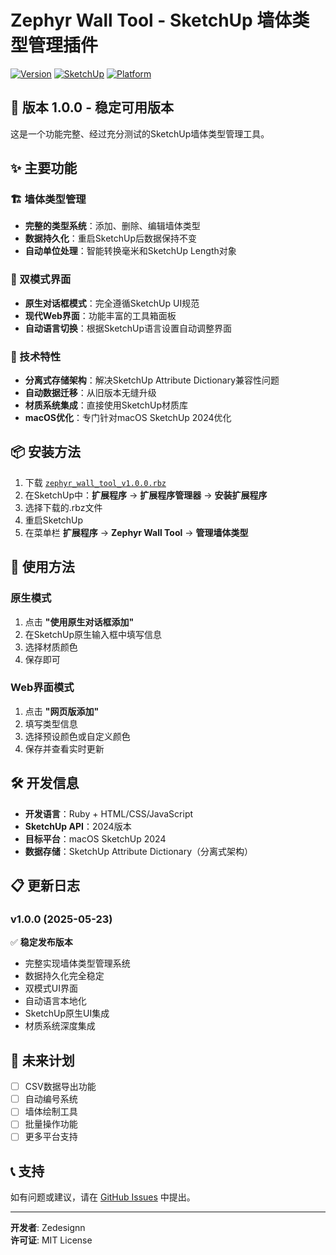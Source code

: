 # Zephyr Wall Tool - SketchUp 墙体类型管理插件

[![Version](https://img.shields.io/badge/version-1.0.0-brightgreen.svg)](https://github.com/Zedesignn/ZephyrBuildsTakeOff/releases/tag/v1.0.0)
[![SketchUp](https://img.shields.io/badge/SketchUp-2024-blue.svg)](https://www.sketchup.com/)
[![Platform](https://img.shields.io/badge/platform-macOS-lightgrey.svg)](https://www.apple.com/macos/)

## 🎉 版本 1.0.0 - 稳定可用版本

这是一个功能完整、经过充分测试的SketchUp墙体类型管理工具。

## ✨ 主要功能

### 🏗️ 墙体类型管理
- **完整的类型系统**：添加、删除、编辑墙体类型
- **数据持久化**：重启SketchUp后数据保持不变
- **自动单位处理**：智能转换毫米和SketchUp Length对象

### 🎨 双模式界面
- **原生对话框模式**：完全遵循SketchUp UI规范
- **现代Web界面**：功能丰富的工具箱面板
- **自动语言切换**：根据SketchUp语言设置自动调整界面

### 🔧 技术特性
- **分离式存储架构**：解决SketchUp Attribute Dictionary兼容性问题
- **自动数据迁移**：从旧版本无缝升级
- **材质系统集成**：直接使用SketchUp材质库
- **macOS优化**：专门针对macOS SketchUp 2024优化

## 📦 安装方法

1. 下载 [`zephyr_wall_tool_v1.0.0.rbz`](./zephyr_wall_tool_v1.0.0.rbz)
2. 在SketchUp中：**扩展程序** → **扩展程序管理器** → **安装扩展程序**
3. 选择下载的.rbz文件
4. 重启SketchUp
5. 在菜单栏 **扩展程序** → **Zephyr Wall Tool** → **管理墙体类型**

## 🚀 使用方法

### 原生模式
1. 点击 **"使用原生对话框添加"**
2. 在SketchUp原生输入框中填写信息
3. 选择材质颜色
4. 保存即可

### Web界面模式  
1. 点击 **"网页版添加"**
2. 填写类型信息
3. 选择预设颜色或自定义颜色
4. 保存并查看实时更新

## 🛠️ 开发信息

- **开发语言**：Ruby + HTML/CSS/JavaScript
- **SketchUp API**：2024版本
- **目标平台**：macOS SketchUp 2024
- **数据存储**：SketchUp Attribute Dictionary（分离式架构）

## 📋 更新日志

### v1.0.0 (2025-05-23)
✅ **稳定发布版本**
- 完整实现墙体类型管理系统
- 数据持久化完全稳定
- 双模式UI界面
- 自动语言本地化
- SketchUp原生UI集成
- 材质系统深度集成

## 🔮 未来计划

- [ ] CSV数据导出功能
- [ ] 自动编号系统
- [ ] 墙体绘制工具
- [ ] 批量操作功能
- [ ] 更多平台支持

## 📞 支持

如有问题或建议，请在 [GitHub Issues](https://github.com/Zedesignn/ZephyrBuildsTakeOff/issues) 中提出。

---
**开发者**: Zedesignn  
**许可证**: MIT License